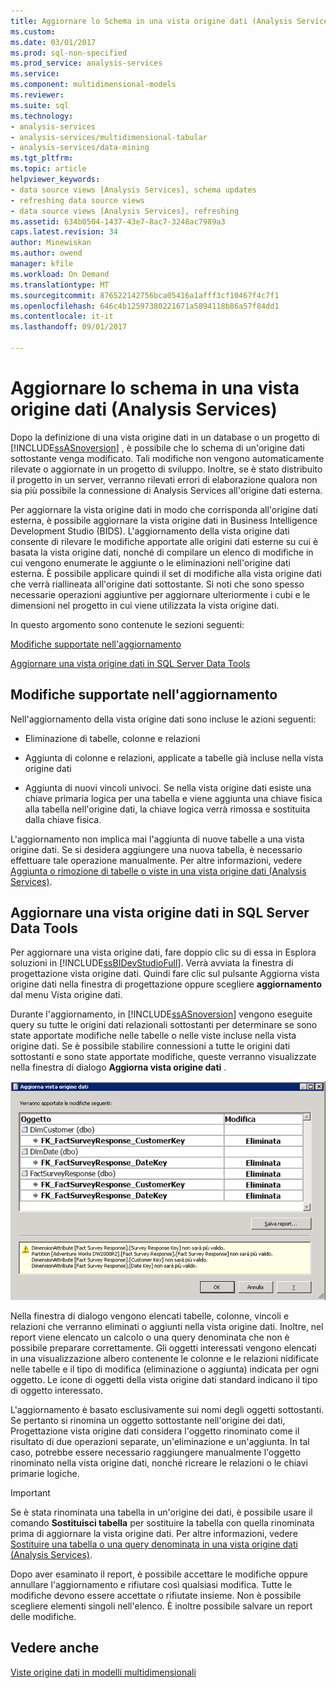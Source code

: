 ```yaml
---
title: Aggiornare lo Schema in una vista origine dati (Analysis Services) | Documenti Microsoft
ms.custom: 
ms.date: 03/01/2017
ms.prod: sql-non-specified
ms.prod_service: analysis-services
ms.service: 
ms.component: multidimensional-models
ms.reviewer: 
ms.suite: sql
ms.technology:
- analysis-services
- analysis-services/multidimensional-tabular
- analysis-services/data-mining
ms.tgt_pltfrm: 
ms.topic: article
helpviewer_keywords:
- data source views [Analysis Services], schema updates
- refreshing data source views
- data source views [Analysis Services], refreshing
ms.assetid: 634b0504-1437-43e7-8ac7-3248ac7989a3
caps.latest.revision: 34
author: Minewiskan
ms.author: owend
manager: kfile
ms.workload: On Demand
ms.translationtype: MT
ms.sourcegitcommit: 876522142756bca05416a1afff3cf10467f4c7f1
ms.openlocfilehash: 646c4b12597380221671a5894118b86a57f84dd1
ms.contentlocale: it-it
ms.lasthandoff: 09/01/2017

---
```

# <a name="refresh-the-schema-in-a-data-source-view-analysis-services"></a>Aggiornare lo schema in una vista origine dati (Analysis Services)
  Dopo la definizione di una vista origine dati in un database o un progetto di [!INCLUDE[ssASnoversion](../../includes/ssasnoversion-md.md)] , è possibile che lo schema di un'origine dati sottostante venga modificato. Tali modifiche non vengono automaticamente rilevate o aggiornate in un progetto di sviluppo. Inoltre, se è stato distribuito il progetto in un server, verranno rilevati errori di elaborazione qualora non sia più possibile la connessione di Analysis Services all'origine dati esterna.  
  
 Per aggiornare la vista origine dati in modo che corrisponda all'origine dati esterna, è possibile aggiornare la vista origine dati in Business Intelligence Development Studio (BIDS). L'aggiornamento della vista origine dati consente di rilevare le modifiche apportate alle origini dati esterne su cui è basata la vista origine dati, nonché di compilare un elenco di modifiche in cui vengono enumerate le aggiunte o le eliminazioni nell'origine dati esterna. È possibile applicare quindi il set di modifiche alla vista origine dati che verrà riallineata all'origine dati sottostante. Si noti che sono spesso necessarie operazioni aggiuntive per aggiornare ulteriormente i cubi e le dimensioni nel progetto in cui viene utilizzata la vista origine dati.  
  
 In questo argomento sono contenute le sezioni seguenti:  
  
 [Modifiche supportate nell'aggiornamento](#bkmk_changlist)  
  
 [Aggiornare una vista origine dati in SQL Server Data Tools](#bkmk_DSVrefresh)  
  
##  <a name="bkmk_changlist"></a> Modifiche supportate nell'aggiornamento  
 Nell'aggiornamento della vista origine dati sono incluse le azioni seguenti:  
  
-   Eliminazione di tabelle, colonne e relazioni  
  
-   Aggiunta di colonne e relazioni, applicate a tabelle già incluse nella vista origine dati  
  
-   Aggiunta di nuovi vincoli univoci. Se nella vista origine dati esiste una chiave primaria logica per una tabella e viene aggiunta una chiave fisica alla tabella nell'origine dati, la chiave logica verrà rimossa e sostituita dalla chiave fisica.  
  
 L'aggiornamento non implica mai l'aggiunta di nuove tabelle a una vista origine dati. Se si desidera aggiungere una nuova tabella, è necessario effettuare tale operazione manualmente. Per altre informazioni, vedere [Aggiunta o rimozione di tabelle o viste in una vista origine dati &#40;Analysis Services&#41;](../../analysis-services/multidimensional-models/adding-or-removing-tables-or-views-in-a-data-source-view-analysis-services.md).  
  
##  <a name="bkmk_DSVrefresh"></a> Aggiornare una vista origine dati in SQL Server Data Tools  
 Per aggiornare una vista origine dati, fare doppio clic su di essa in Esplora soluzioni in [!INCLUDE[ssBIDevStudioFull](../../includes/ssbidevstudiofull-md.md)].  Verrà avviata la finestra di progettazione vista origine dati.  Quindi fare clic sul pulsante Aggiorna vista origine dati nella finestra di progettazione oppure scegliere **aggiornamento** dal menu Vista origine dati.  
  
 Durante l'aggiornamento, in [!INCLUDE[ssASnoversion](../../includes/ssasnoversion-md.md)] vengono eseguite query su tutte le origini dati relazionali sottostanti per determinare se sono state apportate modifiche nelle tabelle o nelle viste incluse nella vista origine dati. Se è possibile stabilire connessioni a tutte le origini dati sottostanti e sono state apportate modifiche, queste verranno visualizzate nella finestra di dialogo **Aggiorna vista origine dati** .  
  
 ![Dialogo Aggiorna vista origine dati](../../analysis-services/multidimensional-models/media/ssas-olapdsv-refresh.gif "la finestra di dialogo Aggiorna vista origine dati")  
  
 Nella finestra di dialogo vengono elencati tabelle, colonne, vincoli e relazioni che verranno eliminati o aggiunti nella vista origine dati. Inoltre, nel report viene elencato un calcolo o una query denominata che non è possibile preparare correttamente. Gli oggetti interessati vengono elencati in una visualizzazione albero contenente le colonne e le relazioni nidificate nelle tabelle e il tipo di modifica (eliminazione o aggiunta) indicata per ogni oggetto. Le icone di oggetti della vista origine dati standard indicano il tipo di oggetto interessato.  
  
 L'aggiornamento è basato esclusivamente sui nomi degli oggetti sottostanti. Se pertanto si rinomina un oggetto sottostante nell'origine dei dati, Progettazione vista origine dati considera l'oggetto rinominato come il risultato di due operazioni separate, un'eliminazione e un'aggiunta. In tal caso, potrebbe essere necessario raggiungere manualmente l'oggetto rinominato nella vista origine dati, nonché ricreare le relazioni o le chiavi primarie logiche.  
  
> [!IMPORTANT]  
>  Se è stata rinominata una tabella in un'origine dei dati, è possibile usare il comando **Sostituisci tabella** per sostituire la tabella con quella rinominata prima di aggiornare la vista origine dati. Per altre informazioni, vedere [Sostituire una tabella o una query denominata in una vista origine dati &#40;Analysis Services&#41;](../../analysis-services/multidimensional-models/replace-a-table-or-a-named-query-in-a-data-source-view-analysis-services.md).  
  
 Dopo aver esaminato il report, è possibile accettare le modifiche oppure annullare l'aggiornamento e rifiutare così qualsiasi modifica. Tutte le modifiche devono essere accettate o rifiutate insieme. Non è possibile scegliere elementi singoli nell'elenco. È inoltre possibile salvare un report delle modifiche.  
  
## <a name="see-also"></a>Vedere anche  
 [Viste origine dati in modelli multidimensionali](../../analysis-services/multidimensional-models/data-source-views-in-multidimensional-models.md)  
  
  


